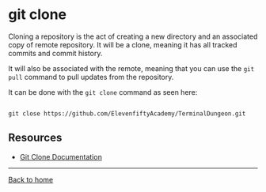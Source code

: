 # git clone

Cloning a repository is the act of creating a new directory and an associated copy of remote repository. It will be a clone, meaning it has all tracked commits and commit history. 

It will also be associated with the remote, meaning that you can use the `git pull` command to pull updates from the repository. 

It can be done with the `git clone` command as seen here:
```

git close https://github.com/ElevenfiftyAcademy/TerminalDungeon.git
```

## Resources

- [Git Clone Documentation](https://git-scm.com/docs/git-clone)

---

[Back to home](README.md)